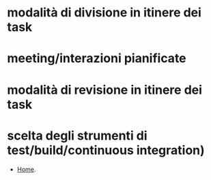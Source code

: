 # modalità di divisione in itinere dei task

# meeting/interazioni pianificate

# modalità di revisione in itinere dei task

# scelta degli strumenti di test/build/continuous integration) 

* [Home](./index.md).
